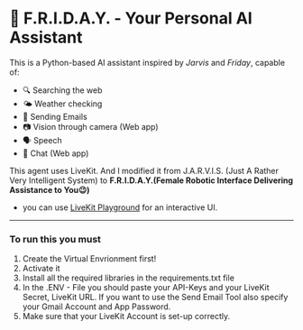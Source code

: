 # 🧠 F.R.I.D.A.Y. - Your Personal AI Assistant

This is a Python-based AI assistant inspired by *Jarvis* and *Friday*, capable of:

- 🔍 Searching the web  
- 🌤️ Weather checking
- 📨 Sending Emails 
- 📷 Vision through camera (Web app)
- 🗣️ Speech
- 📝 Chat (Web app) 

This agent uses LiveKit. 
And I modified it from J.A.R.V.I.S. (Just A Rather Very Intelligent System) to 
  **F.R.I.D.A.Y.(Female Robotic Interface Delivering Assistance to You😉)**

- you can use [LiveKit Playground](https://agents-playground.livekit.io/#cam=1&mic=1&screen=1&video=1&audio=1&chat=1&theme_color=green) for an interactive UI.

---

### To run this you must

1. Create the Virtual Envrionment first!
2. Activate it
3. Install all the required libraries in the requirements.txt file
4. In the .ENV - File you should paste your API-Keys and your LiveKit Secret, LiveKit URL.
   If you want to use the Send Email Tool also specify your Gmail Account and App Password. 
5. Make sure that your LiveKit Account is set-up correctly. 
